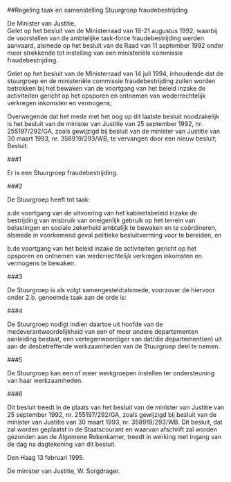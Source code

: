<meta http-equiv='Content-Type' content='text/html; charset=utf-8' />

##Regeling taak en samenstelling Stuurgroep fraudebestrijding

De Minister van Justitie,  
Gelet op het besluit van de Ministerraad van 18-21 augustus 1992, waarbij de voorstellen van de ambtelijke task-force fraudebestrijding werden aanvaard, alsmede op het besluit van de Raad van 11 september 1992 onder meer strekkende tot instelling van een ministeriële commissie fraudebestrijding.

Gelet op het besluit van de Ministerraad van 14 juli 1994, inhoudende dat de stuurgroep en de ministeriële commissie fraudebestrijding zullen worden betrokken bij het bewaken van de voortgang van het beleid inzake de activiteiten gericht op het opsporen en ontnemen van wederrechtelijk verkregen inkomsten en vermogens;

Overwegende dat het mede met het oog op dit laatste besluit noodzakelijk is het besluit van de minister van Justitie van 25 september 1992, nr. 255197/292/GA, zoals gewijzigd bij besluit van de minister van Justitie van 30 maart 1993, nr. 358919/293/WB, te vervangen door een nieuw besluit;
Besluit:    

###1 

Er is een Stuurgroep fraudebestrijding. 

###2 

De Stuurgroep heeft tot taak:

a.de voortgang van de uitvoering van het kabinetsbeleid inzake de bestrijding van misbruik van oneigenlijk gebruik op het terrein van belastingen en sociale zekerheid ambtelijk te bewaken en te coördineren, alsmede in voorkomend geval politieke besluitvorming voor te bereiden, en

b.de voortgang van het beleid inzake de activiteiten gericht op het opsporen en ontnemen van wederrechtelijk verkregen inkomsten en vermogens te bewaken. 

###3 

De Stuurgroep is als volgt samengesteld:alsmede, voorzover de hiervoor onder 2.b. genoemde taak aan de orde is: 

###4 

De Stuurgroep nodigt indien daartoe uit hoofde van de medeverantwoordelijkheid van een of meer andere departementen aanleiding bestaat, een vertegenwoordiger van dat/die departement(en) uit aan de desbetreffende werkzaamheden van de Stuurgroep deel te nemen. 

###5 

De Stuurgroep kan een of meer werkgroepen instellen ter ondersteuning van haar werkzaamheden. 

###6 

Dit besluit treedt in de plaats van het besluit van de minister van Justitie van 25 september 1992, nr. 255197/292/GA, zoals gewijzigd bij besluit van de minister van Justitie van 30 maart 1993, nr. 358919/293/WB.
Dit besluit, dat zal worden geplaatst in de Staatscourant en waarvan afschrift zal worden gezonden aan de Algemene Rekenkamer, treedt in werking met ingang van de dag na dagtekening van dit besluit. 

Den Haag
13 februari 1995. 

De 
minister van Justitie,
W. Sorgdrager.      
